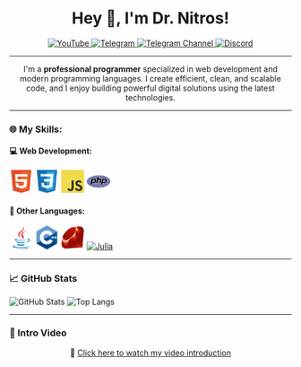   <h1 align="center">Hey 👋, I'm Dr. Nitros!</h1>

<p align="center">
  <a href="https://www.youtube.com/@Dr_Nitro" target="_blank">
    <img alt="YouTube" src="https://img.shields.io/badge/YouTube-red?logo=youtube&logoColor=white" height="25px"/>
  </a>
  <a href="https://t.me/+lvhqAUfgNMY3NTU0" target="_blank">
    <img alt="Telegram" src="https://img.shields.io/badge/Telegram-2CA5E0?logo=telegram&logoColor=white" height="25px"/>
  </a>
  <a href="https://t.me/+lvhqAUfgNMY3NTU0" target="_blank">
    <img alt="Telegram Channel" src="https://img.shields.io/badge/Channel-Telegram-blue?logo=telegram&logoColor=white" height="25px"/>
  </a>
  <a href="https://discord.com/invite/q8Km7ZJBCf" target="_blank">
    <img alt="Discord" src="https://img.shields.io/badge/Discord-5865F2?logo=discord&logoColor=white" height="25px"/>
  </a>
</p>

---

<p align="center">
  I'm a <strong>professional programmer</strong> specialized in web development and modern programming languages. I create efficient, clean, and scalable code, and I enjoy building powerful digital solutions using the latest technologies.
</p>

---

### 🌐 My Skills:

#### 💻 Web Development:
<a href="#"><img src="https://raw.githubusercontent.com/devicons/devicon/master/icons/html5/html5-original.svg" height="42" alt="HTML5"/></a>
<a href="#"><img src="https://raw.githubusercontent.com/devicons/devicon/master/icons/css3/css3-original.svg" height="42" alt="CSS3"/></a>
<a href="#"><img src="https://raw.githubusercontent.com/devicons/devicon/master/icons/javascript/javascript-original.svg" height="42" alt="JavaScript"/></a>
<a href="#"><img src="https://raw.githubusercontent.com/devicons/devicon/master/icons/php/php-original.svg" height="42" alt="PHP"/></a>

#### 🧠 Other Languages:
<a href="#"><img src="https://raw.githubusercontent.com/devicons/devicon/master/icons/java/java-original.svg" height="42" alt="Java"/></a>
<a href="#"><img src="https://raw.githubusercontent.com/devicons/devicon/master/icons/cplusplus/cplusplus-original.svg" height="42" alt="C++"/></a>
<a href="#"><img src="https://raw.githubusercontent.com/devicons/devicon/master/icons/ruby/ruby-original.svg" height="42" alt="Ruby"/></a>
<a href="#"><img src="https://julialang.org/assets/infra/logo.svg" height="42" alt="Julia"/></a>

---

### 📈 GitHub Stats

![GitHub Stats](https://github-readme-stats.vercel.app/api?username=YourGitHubUsername&show_icons=true&theme=transparent)
![Top Langs](https://github-readme-stats.vercel.app/api/top-langs/?username=YourGitHubUsername&layout=compact&theme=transparent)

---

### 🎥 Intro Video

<p align="center">
  🔗 <a href="https://cdn.glitch.global/09e7a609-a391-4e67-bac4-db026a89905f/Generated%20File%20June%2001%2C%202025%20-%2011_17PM.mp4?v=1749036115215" target="_blank">
    Click here to watch my video introduction
  </a>
</p>
